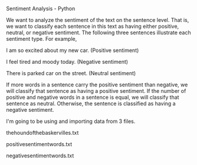 
Sentiment Analysis - Python

We want to analyze the sentiment of the text on the sentence level. That is, we want to classify each sentence in this text as having either positive, neutral, or negative sentiment. The following three sentences illustrate each sentiment type. For example, 

I am so excited about my new car. (Positive sentiment)

I feel tired and moody today. (Negative sentiment)

There is parked car on the street. (Neutral sentiment)

If more words in a sentence carry the positive sentiment than negative, we will classify that sentence as having a positive sentiment. If the number of positive and
negative words in a sentence is equal, we will classify that sentence as neutral. Otherwise, the sentence is classified as having a negative sentiment. 


I'm going to be using and importing data from 3 files.

thehoundofthebaskervilles.txt



positivesentimentwords.txt




negativesentimentwords.txt
